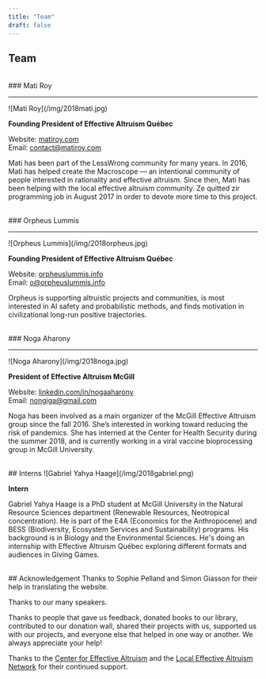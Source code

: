 ```yaml
---
title: "Team"
draft: false
---
```


## Team

<br>
### Mati Roy
<hr>
![Mati Roy](/img/2018mati.jpg)

**Founding President of Effective Altruism Québec**

Website: [matiroy.com](http://matiroy.com/)<br>
Email: [contact@matiroy.com](mailto:contact@matiroy.com)<br>

Mati has been part of the LessWrong community for many years. In 2016, Mati has helped create the Macroscope — an intentional community of people interested in rationality and effective altruism. Since then, Mati has been helping with the local effective altruism community. Ze quitted zir programming job in August 2017 in order to devote more time to this project.

<br>
### Orpheus Lummis
<hr>
![Orpheus Lummis](/img/2018orpheus.jpg)

**Founding President of Effective Altruism Québec**

Website: [orpheuslummis.info](https://orpheuslummis.info/)<br>
Email: [o@orpheuslummis.info](mailto:o@orpheuslummis.info)

Orpheus is supporting altruistic projects and communities, is most interested in AI safety and probabilistic methods, and finds motivation in civilizational long-run positive trajectories.

<br>
### Noga Aharony
<hr>
![Noga Aharony](/img/2018noga.jpg)

**President of Effective Altruism McGill**

Website: [linkedin.com/in/nogaaharony](https://www.linkedin.com/in/nogaaharony/)<br>
Email: [nongiga@gmail.com](mailto:nongiga@gmail.com)

Noga has been involved as a main organizer of the McGill Effective Altruism group since the fall 2016. She’s interested in working toward reducing the risk of pandemics. She has interned at the Center for Health Security during the summer 2018, and is currently working in a viral vaccine bioprocessing group in McGill University.

<br>
## Interns
![Gabriel Yahya Haage](/img/2018gabriel.png)

**Intern**

Gabriel Yahya Haage is a PhD student at McGill University in the Natural Resource Sciences department (Renewable Resources, Neotropical concentration). He is part of the E4A (Economics for the Anthropocene) and BESS (Biodiversity, Ecosystem Services and Sustainability) programs. His background is in Biology and the Environmental Sciences. He's doing an internship with Effective Altruism Québec exploring different formats and audiences in Giving Games.


<br>
## Acknowledgement
Thanks to Sophie Pelland and Simon Giasson for their help in translating the website.

Thanks to our many speakers.

Thanks to people that gave us feedback, donated books to our library, contributed to our donation wall, shared their projects with us, supported us with our projects, and everyone else that helped in one way or another. We always appreciate your help!

Thanks to the [Center for Effective Altruism](https://www.centreforeffectivealtruism.org/) and the [Local Effective Altruism Network](https://rtcharity.org/lean/) for their continued support.